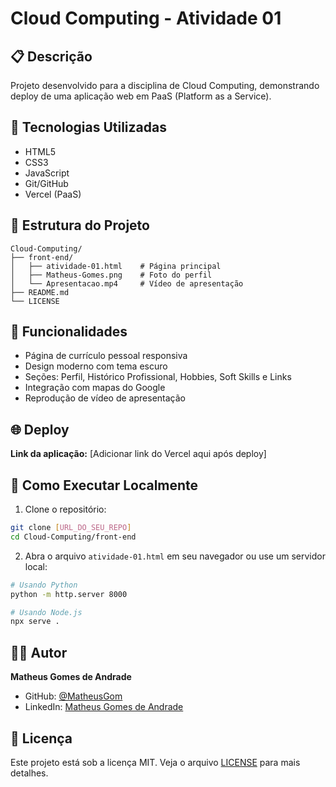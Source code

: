 # Cloud Computing - Atividade 01

## 📋 Descrição
Projeto desenvolvido para a disciplina de Cloud Computing, demonstrando deploy de uma aplicação web em PaaS (Platform as a Service).

## 🚀 Tecnologias Utilizadas
- HTML5
- CSS3
- JavaScript
- Git/GitHub
- Vercel (PaaS)

## 📁 Estrutura do Projeto
```
Cloud-Computing/
├── front-end/
│   ├── atividade-01.html    # Página principal
│   ├── Matheus-Gomes.png    # Foto do perfil
│   └── Apresentacao.mp4     # Vídeo de apresentação
├── README.md
└── LICENSE
```

## 🎯 Funcionalidades
- Página de currículo pessoal responsiva
- Design moderno com tema escuro
- Seções: Perfil, Histórico Profissional, Hobbies, Soft Skills e Links
- Integração com mapas do Google
- Reprodução de vídeo de apresentação

## 🌐 Deploy
**Link da aplicação:** [Adicionar link do Vercel aqui após deploy]

## 📝 Como Executar Localmente
1. Clone o repositório:
```bash
git clone [URL_DO_SEU_REPO]
cd Cloud-Computing/front-end
```

2. Abra o arquivo `atividade-01.html` em seu navegador ou use um servidor local:
```bash
# Usando Python
python -m http.server 8000

# Usando Node.js
npx serve .
```

## 👨‍💻 Autor
**Matheus Gomes de Andrade**
- GitHub: [@MatheusGom](https://github.com/MatheusGom)
- LinkedIn: [Matheus Gomes de Andrade](https://www.linkedin.com/in/matheus-gomes-de-andrade-28a0762a1/)

## 📄 Licença
Este projeto está sob a licença MIT. Veja o arquivo [LICENSE](LICENSE) para mais detalhes.